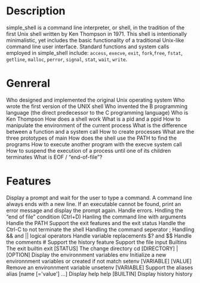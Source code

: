 # Description
simple_shell is a command line interpreter, or shell, in the tradition of the first Unix shell written by Ken Thompson in 1971. This shell is intentionally minimalistic, yet includes the basic functionality of a traditional Unix-like command line user interface. Standard functions and system calls employed in simple_shell include: `access`, `execve`, `exit`, `fork`,`free`, `fstat`, `getline`, `malloc`, `perror`, `signal`, `stat`, `wait`, `write`.

# Genreral
Who designed and implemented the original Unix operating system
Who wrote the first version of the UNIX shell
Who invented the B programming language (the direct predecessor to the C programming language)
Who is Ken Thompson
How does a shell work
What is a pid and a ppid
How to manipulate the environment of the current process
What is the difference between a function and a system call
How to create processes
What are the three prototypes of main
How does the shell use the PATH to find the programs
How to execute another program with the execve system call
How to suspend the execution of a process until one of its children terminates
What is EOF / “end-of-file”?

# Features
Display a prompt and wait for the user to type a command. A command line always ends with a new line.
If an executable cannot be found, print an error message and display the prompt again.
Handle errors.
Hndling the “end of file” condition (Ctrl+D)
Hanling the command line with arguments
Handle the PATH
Support the exit features and the exit status
Handle the Ctrl-C to not terminate the shell
Handling the command seperator ;
Handling && and || logical operators
Handle variable replacements $? and $$
Handle the comments #
Support the history feature
Support the file input
Builtins
The exit builtin exit [STATUS]
The change directory cd [DIRECTORY] | [OPTION]
Display the environnment variables env
Initialize a new environnment variables or created if not match setenv [VARIABLE] [VALUE]
Remove an environnment variable unsetenv [VARIABLE]
Support the aliases alias [name [='value'] ...]
Display help help [BUILTIN]
Display history history
